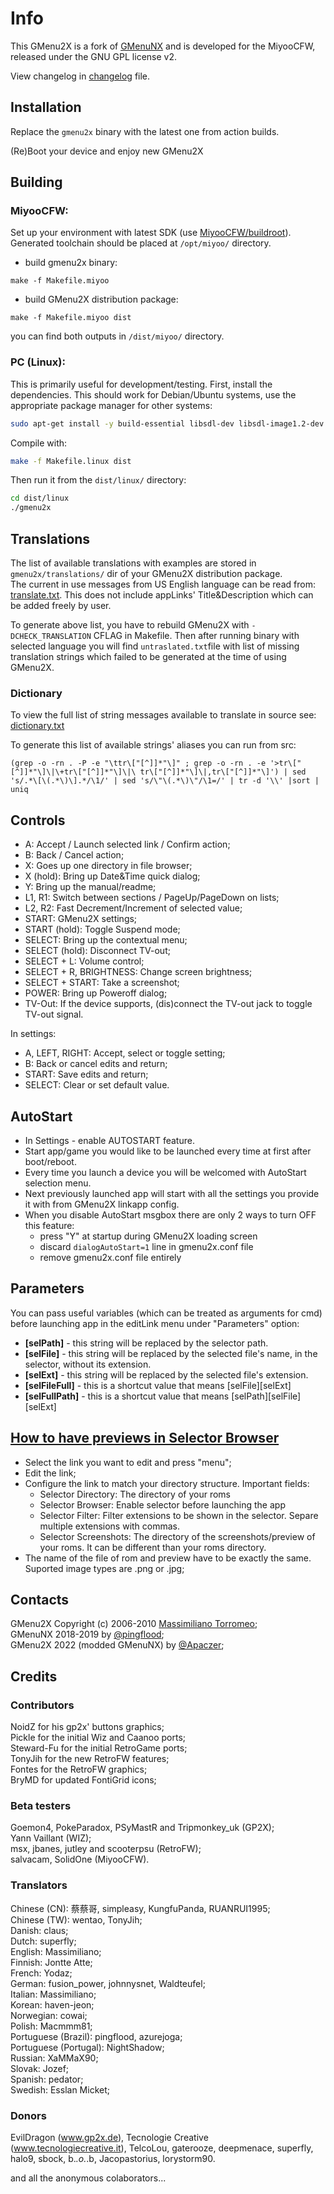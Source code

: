 # Info

This GMenu2X is a fork of [GMenuNX](https://github.com/pingflood/GMenuNX/) and is developed for the MiyooCFW, released under the GNU GPL license v2.

View changelog in [changelog](https://github.com/MiyooCFW/gmenu2x/blob/master/ChangeLog.md) file.

## Installation

Replace the ``gmenu2x`` binary with the latest one from action builds.

(Re)Boot your device and enjoy new GMenu2X


## Building

### MiyooCFW:

Set up your environment with latest SDK (use [MiyooCFW/buildroot](https://github.com/miyoocfw/buildroot/)). Generated toolchain should be placed at `/opt/miyoo/` directory.
- build gmenu2x binary:
```
make -f Makefile.miyoo
```
- build GMenu2X distribution package:
```
make -f Makefile.miyoo dist
```
you can find both outputs in `/dist/miyoo/` directory.
### PC (Linux):
This is primarily useful for development/testing. 
First, install the dependencies. This should work for Debian/Ubuntu systems, use the appropriate package manager for other systems:
```sh
sudo apt-get install -y build-essential libsdl-dev libsdl-image1.2-dev libsdl-mixer1.2-dev libsdl-ttf2.0-dev libboost-all-dev libfreetype6-dev libbz2-dev libmpg123-dev
```
Compile with:
```sh
make -f Makefile.linux dist
```
Then run it from the `dist/linux/` directory:
```sh
cd dist/linux
./gmenu2x
```

## Translations

The list of available translations with examples are stored in `gmenu2x/translations/` dir of your GMenu2X distribution package.  
The current in use messages from US English language can be read from: [translate.txt](https://github.com/MiyooCFW/gmenu2x/blob/master/translate.txt). This does not include appLinks' Title&Description which can be added freely by user.

To generate above list, you have to rebuild GMenu2X with `-DCHECK_TRANSLATION` CFLAG in Makefile. Then after running binary with selected language you will find `untraslated.txt`file with list of missing translation strings which failed to be generated at the time of using GMenu2X.
### Dictionary
To view the full list of string messages available to translate in source see: [dictionary.txt](https://github.com/MiyooCFW/gmenu2x/blob/master/dictionary.txt)

To generate this list of available strings' aliases you can run from src:  
```
(grep -o -rn . -P -e "\ttr\["[^]]*"\]" ; grep -o -rn . -e '>tr\["[^]]*"\]\|\+tr\["[^]]*"\]\|\ tr\["[^]]*"\]\|,tr\["[^]]*"\]') | sed 's/.*\[\(.*\)\].*/\1/' | sed 's/\"\(.*\)\"/\1=/' | tr -d '\\' |sort | uniq
```

## Controls

* A: Accept / Launch selected link / Confirm action;
* B: Back / Cancel action;
* X: Goes up one directory in file browser;
* X (hold): Bring up Date&Time quick dialog;
* Y: Bring up the manual/readme;
* L1, R1: Switch between sections / PageUp/PageDown on lists;
* L2, R2: Fast Decrement/Increment of selected value;
* START: GMenu2X settings;
* START (hold):  Toggle Suspend mode;
* SELECT: Bring up the contextual menu;
* SELECT (hold): Disconnect TV-out;
* SELECT + L: Volume control;
* SELECT + R, BRIGHTNESS: Change screen brightness;
* SELECT + START: Take a screenshot;
* POWER: Bring up Poweroff dialog;
* TV-Out: If the device supports, (dis)connect the TV-out jack to toggle TV-out signal.

In settings:

* A, LEFT, RIGHT: Accept, select or toggle setting;
* B: Back or cancel edits and return;
* START: Save edits and return;
* SELECT: Clear or set default value.

## AutoStart
* In Settings - enable AUTOSTART feature.
* Start app/game you would like to be launched every time at first after boot/reboot.
* Every time you launch a device you will be welcomed with AutoStart selection menu.
* Next previously launched app will start with all the settings you provide it with from GMenu2X linkapp config.
* When you disable AutoStart msgbox there are only 2 ways to turn OFF this feature:
	* press "Y" at startup during GMenu2X loading screen
	* discard `dialogAutoStart=1` line in gmenu2x.conf file
	* remove gmenu2x.conf file entirely

## Parameters

You can pass useful variables (which can be treated as arguments for cmd) before launching app in the editLink menu under "Parameters" option: 
- **[selPath]** - this string will be replaced by the selector path.  
- **[selFile]** - this string will be replaced by the selected file's name, in the selector, without its extension.  
- **[selExt]** - this string will be replaced by the selected file's extension.  
- **[selFileFull]** - this is a shortcut value that means [selFile][selExt]  
- **[selFullPath]** - this is a shortcut value that means [selPath][selFile][selExt]  

## [How to have previews in Selector Browser](http://boards.dingoonity.org/ingenic-jz4760-devices/gmenunext-let's-make-gmenu-great-again!/msg177392/#msg177392)

* Select the link you want to edit and press "menu";
* Edit the link;
* Configure the link to match your directory structure. Important fields:
	* Selector Directory: The directory of your roms
	* Selector Browser: Enable selector before launching the app
	* Selector Filter: Filter extensions to be shown in the selector. Separe multiple extensions with commas.
	* Selector Screenshots: The directory of the screenshots/preview of your roms. It can be different than your roms directory.
* The name of the file of rom and preview have to be exactly the same. Suported image types are .png or .jpg;

## Contacts

GMenu2X Copyright (c) 2006-2010 [Massimiliano Torromeo](mailto:massimiliano.torromeo@gmail.com);  
GMenuNX 2018-2019 by [@pingflood](https://github.com/pingflood);  
GMenu2X 2022 (modded GMenuNX) by [@Apaczer](https://github.com/Apaczer);

## Credits

### Contributors
NoidZ for his gp2x' buttons graphics;  
Pickle for the initial Wiz and Caanoo ports;  
Steward-Fu for the initial RetroGame ports;  
TonyJih for the new RetroFW features;  
Fontes for the RetroFW graphics;  
BryMD for updated FontiGrid icons;  

### Beta testers
Goemon4, PokeParadox, PSyMastR and Tripmonkey_uk (GP2X);  
Yann Vaillant (WIZ);  
msx, jbanes, jutley and scooterpsu (RetroFW);  
salvacam, SolidOne (MiyooCFW).  

### Translators
Chinese (CN): 蔡蔡哥, simpleasy, KungfuPanda, RUANRUI1995;  
Chinese (TW): wentao, TonyJih;  
Danish: claus;  
Dutch: superfly;  
English: Massimiliano;  
Finnish: Jontte Atte;  
French: Yodaz;  
German: fusion_power, johnnysnet, Waldteufel;  
Italian: Massimiliano;  
Korean: haven-jeon;  
Norwegian: cowai;  
Polish: Macmmm81;  
Portuguese (Brazil): pingflood, azurejoga;  
Portuguese (Portugal): NightShadow;  
Russian: XaMMaX90;  
Slovak: Jozef;  
Spanish: pedator;  
Swedish: Esslan Micket;  

### Donors
EvilDragon (www.gp2x.de), 
Tecnologie Creative (www.tecnologiecreative.it), 
TelcoLou, 
gaterooze, 
deepmenace, 
superfly, 
halo9, 
sbock, 
b._.o._.b, 
Jacopastorius, 
lorystorm90.

and all the anonymous colaborators...
